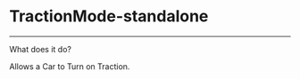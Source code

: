 # TractionMode-standalone
--------------------------
What does it do?

Allows a Car to Turn on Traction.
